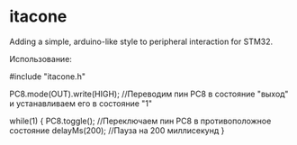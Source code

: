 itacone
=======

Adding a simple, arduino-like style to peripheral interaction for STM32.

Использование:

#include "itacone.h"

PC8.mode(OUT).write(HIGH); //Переводим пин PC8 в состояние "выход" и устанавливаем его в состояние "1"

while(1)
{
	PC8.toggle(); //Переключаем пин PC8 в противоположное состояние
	delayMs(200); //Пауза на 200 миллисекунд
}
